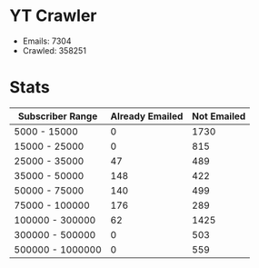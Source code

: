 # YT Crawler
- Emails: 7304
- Crawled: 358251

# Stats
| Subscriber Range  | Already Emailed | Not Emailed |
|-------|-------|-------|
| 5000 - 15000 | 0 | 1730 |
| 15000 - 25000 | 0 | 815 |
| 25000 - 35000 | 47 | 489 |
| 35000 - 50000 | 148 | 422 |
| 50000 - 75000 | 140 | 499 |
| 75000 - 100000 | 176 | 289 |
| 100000 - 300000 | 62 | 1425 |
| 300000 - 500000 | 0 | 503 |
| 500000 - 1000000 | 0 | 559 |
